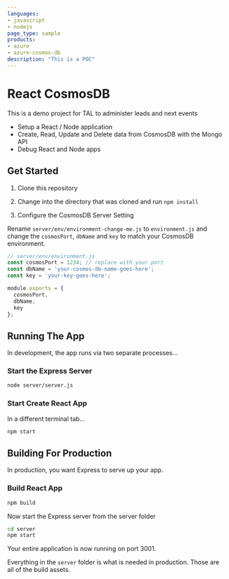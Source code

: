 ```yaml
---
languages:
- javascript
- nodejs
page_type: sample
products:
- azure
- azure-cosmos-db
description: "This is a POC"
---
```


# React CosmosDB

This is a demo project for TAL to administer leads and next events

* Setup a React / Node application
* Create, Read, Update and Delete data from CosmosDB with the Mongo API
* Debug React and Node apps


## Get Started

1. Clone this repository

2. Change into the directory that was cloned and run `npm install`

3. Configure the CosmosDB Server Setting

Rename `server/env/environment-change-me.js` to `environment.js` and change the `cosmosPort`, `dbName` and `key` to match your CosmosDB environment.

```javascript
// server/env/environment.js
const cosmosPort = 1234; // replace with your port
const dbName = 'your-cosmos-db-name-goes-here';
const key = 'your-key-goes-here';

module.exports = {
  cosmosPort,
  dbName,
  key
};
```

## Running The App

In development, the app runs via two separate processes...

### Start the Express Server

```bash
node server/server.js
```

### Start Create React App

In a different terminal tab...

```bash
npm start
```

## Building For Production

In production, you want Express to serve up your app.

### Build React App

```bash
npm build
```

Now start the Express server from the server folder

```bash
cd server
npm start
```

Your entire application is now running on port 3001.

Everything in the `server` folder is what is needed in production. Those are all of the build assets.
